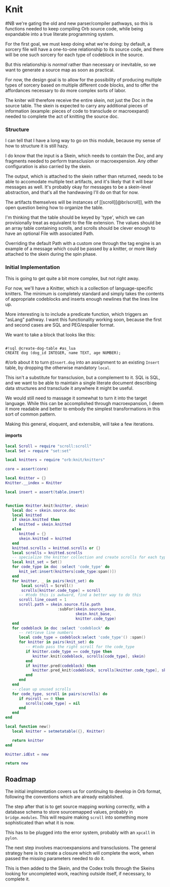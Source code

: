 # Knit

#NB we're gating the old and new parser/compiler pathways, so this is
functions needed to keep compiling Orb source code, while being expandable
into a true literate programming system.


For the first goal, we must keep doing what we're doing: by default, a sorcery
file will have a one-to-one relationship to its source code, and there will be
one such sorcery for each type of codeblock in the source.


But this relationship is _normal_ rather than necessary or inevitable, so we
want to generate a source map as soon as practical.


For now, the design goal is to allow for the possibility of producing multiple
types of sorcery based on multiple different code blocks, and to offer the
affordances necessary to do more complex sorts of labor.


The kniter will therefore receive the entire skein, not just the Doc in the
source table.  The skein is expected to carry any additional pieces of
information (example: pieces of code to transclude or macroexpand) needed to
complete the act of knitting the source doc.


### Structure

  I can tell that I have a long way to go on this module, because my sense of
how to structure it is still hazy.


I do know that the input is a Skein, which needs to contain the Doc, and any
fragments needed to perform transclusion or macroexpension.  Any other
configuration is also carried by the skein.


The output, which is attached to the skein rather than returned, needs to be
able to accomodate multiple text artifacts, and it's likely that it will bear
messages as well.  It's probably okay for messages to be a skein-level
abstraction, and that's all the handwaving I'll do on that for now.


The artifacts themselves will be instances of [[scroll][@br/scroll]], with the
open question being how to organize the table.


I'm thinking that the table should be keyed by 'type', which we can
provisionally treat as equivalent to the file extension. The values should be
an array table containing scrolls, and scrolls should be clever enough to have
an optional File with associated Path.


Overriding the default Path with a custom one through the tag engine is an
example of a message which could be passed by a knitter, or more likely
attached to the skein during the spin phase.


### Initial Implementation

This is going to get quite a bit more complex, but not right away.


For now, we'll have a Knitter, which is a collection of language-specific
knitters.  The minimum is completely standard and simply takes the contents of
appropriate codeblocks and inserts enough newlines that the lines line up.


More interesting is to include a predicate function, which triggers an
"asLang" pathway.  I want this functionality working soon, because the first
and second cases are SQL and PEG/espalier format.


We want to take a block that looks like this:

```orb

#!sql @create-dog-table #as_lua
CREATE dog (dog_id INTEGER, name TEXT, age NUMBER);
```
#/orb
about it to turn ``@Insert.dog`` into an assignment to an existing ``Insert``
table, by dropping the otherwise mandatory ``local``.


This isn't a substitute for transclusion, but a complement to it. SQL is SQL,
and we want to be able to maintain a single literate document describing data
structures and transclude it anywhere it might be useful.


We would still need to massage it somewhat to turn it into the target
language.  While this can be accomplished through macroexpansion, I deem it
more readable and better to embody the simplest transformations in this sort
of common pattern.


Making this general, eloquent, and extensible, will take a few iterations.


#### imports

```lua
local Scroll = require "scroll:scroll"
local Set = require "set:set"

local knitters = require "orb:knit/knitters"

core = assert(core)
```
```lua
local Knitter = {}
Knitter.__index = Knitter
```
```lua
local insert = assert(table.insert)


function Knitter.knit(knitter, skein)
   local doc = skein.source.doc
   local knitted
   if skein.knitted then
      knitted = skein.knitted
   else
      knitted = {}
      skein.knitted = knitted
   end
   knitted.scrolls = knitted.scrolls or {}
   local scrolls = knitted.scrolls
   -- specialize the knitter collection and create scrolls for each type
   local knit_set = Set()
   for code_type in doc :select 'code_type' do
      knit_set:insert(knitters[code_type:span()])
   end
   for knitter, _ in pairs(knit_set) do
       local scroll = Scroll()
       scrolls[knitter.code_type] = scroll
      -- #todo this is awkward, find a better way to do this
      scroll.line_count = 1
      scroll.path = skein.source.file.path
                       :subFor(skein.source_base,
                               skein.knit_base,
                               knitter.code_type)
   end
   for codeblock in doc :select 'codeblock' do
      -- retrieve line numbers
      local code_type = codeblock:select 'code_type'() :span()
      for knitter in pairs(knit_set) do
         -- #todo pass the right scroll for the code_type
         if knitter.code_type == code_type then
            knitter.knit(codeblock, scrolls[code_type], skein)
         end
         if knitter.pred(codeblock) then
            knitter.pred_knit(codeblock, scrolls[knitter.code_type], skein)
         end
      end
   end
   -- clean up unused scrolls
   for code_type, scroll in pairs(scrolls) do
      if #scroll == 0 then
         scrolls[code_type] = nil
      end
   end
end
```
```lua
local function new()
   local knitter = setmetatable({}, Knitter)

   return knitter
end

Knitter.idEst = new
```
```lua
return new
```
## Roadmap

  The initial implmentation covers us for continuing to develop in Orb format,
following the conventions which are already established.


The step after that is to get source mapping working correctly, with a
database schema to store sourcemapped values, probably in ``bridge.modules``.
This will require making ``scroll`` into something more sophisticated than what
it is now.


This has to be plugged into the error system, probably with an ``xpcall`` in
``pylon``.


The next step involves macroexpansions and transclusions.  The general
strategy here is to create a closure which will complete the work, when passed
the missing parameters needed to do it.


This is then added to the Skein, and the Codex trolls through the Skeins
looking for uncompleted work, reaching outside itself, if necessary, to
complete it.
